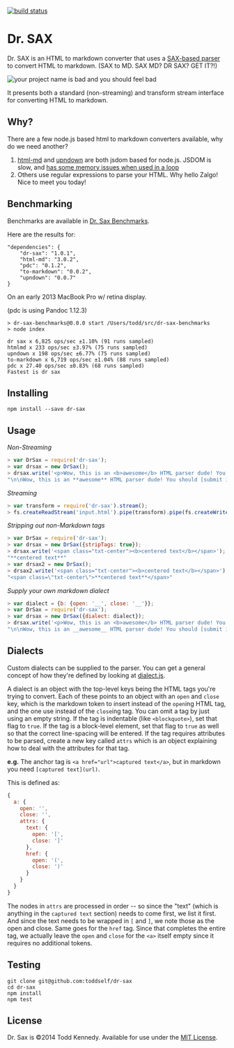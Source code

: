 [![build status](https://secure.travis-ci.org/toddself/dr-sax.png)](http://travis-ci.org/toddself/dr-sax)

# Dr. SAX

Dr. SAX is an HTML to markdown converter that uses a [SAX-based parser](http://github.com/fb55/htmlparser2) to convert HTML to markdown. (SAX to MD.  SAX MD? DR SAX? GET IT?!)

![your project name is bad and you should feel bad](http://i.imgur.com/qgxiLco.png)

It presents both a standard (non-streaming) and transform stream interface for converting HTML to markdown.

## Why?
There are a few node.js based html to markdown converters available, why do we need another?

1. [html-md](https://github.com/neocotic/html.md) and [upndown](https://github.com/netgusto/upndown) are both jsdom based for node.js. JSDOM is slow, and [has some memory issues when used in a loop](https://github.com/neocotic/html.md/pull/43)
2. Others use regular expressions to parse your HTML. Why hello Zalgo! Nice to meet you today!

## Benchmarking

Benchmarks are available in [Dr. Sax Benchmarks](https://github.com/toddself/dr-sax-benchmarks).

Here are the results for:

```
"dependencies": {
    "dr-sax": "1.0.1",
    "html-md": "3.0.2",
    "pdc": "0.1.2",
    "to-markdown": "0.0.2",
    "upndown": "0.0.7"
}
```

On an early 2013 MacBook Pro w/ retina display.

(pdc is using Pandoc 1.12.3)

```
> dr-sax-benchmarks@0.0.0 start /Users/todd/src/dr-sax-benchmarks
> node index

dr sax x 6,825 ops/sec ±1.10% (91 runs sampled)
htmlmd x 233 ops/sec ±3.97% (75 runs sampled)
upndown x 198 ops/sec ±6.77% (75 runs sampled)
to-markdown x 6,719 ops/sec ±1.04% (88 runs sampled)
pdc x 27.40 ops/sec ±0.83% (68 runs sampled)
Fastest is dr sax
```

## Installing

`npm install --save dr-sax`

## Usage

_Non-Streaming_

```javascript
> var DrSax = require('dr-sax');
> var drsax = new DrSax();
> drsax.write('<p>Wow, this is an <b>awesome</b> HTML parser dude! You should <a href="http://yahoo.com">submit it to yahoo!</a>');
"\n\nWow, this is an **awesome** HTML parser dude! You should [submit it to yahoo!](http://yahoo.com)\n\n"
```

_Streaming_

```javascript
> var transform = require('dr-sax').stream();
> fs.createReadStream('input.html').pipe(transform).pipe(fs.createWriteStream('output.md'));
```

_Stripping out non-Markdown tags_

```javascript
> var DrSax = require('dr-sax');
> var drsax = new DrSax({stripTags: true});
> drsax.write('<span class="txt-center"><b>centered text</b></span>');
"**centered text**"
> var drsax2 = new DrSax();
> drsax2.write('<span class="txt-center"><b>centered text</b></span>');
"<span class=\"txt-center\">**centered text**</span>"
```

_Supply your own markdown dialect_

```javascript
> var dialect = {b: {open: '__', close: '__'}};
> var DrSax = require('dr-sax');
> var drsax = new DrSax({dialect: dialect});
> drsax.write('<p>Wow, this is an <b>awesome</b> HTML parser dude! You should <a href="http://yahoo.com">submit it to yahoo!</a>');
"\n\nWow, this is an __awesome__ HTML parser dude! You should [submit it to yahoo!](http://yahoo.com)\n\n"
```

## Dialects
Custom dialects can be supplied to the parser. You can get a general concept of how they're defined by looking at [dialect.js](dialect.js).

A dialect is an object with the top-level keys being the HTML tags you're trying to convert. Each of these points to an object with an `open` and `close` key, which is the markdown token to insert instead of the `open`ing HTML tag, and the one use instead of the `close`ing tag. You can omit a tag by just using an empty string. If the tag is indentable (like `<blockquote>`), set that flag to `true`. If the tag is a block-level element, set that flag to `true` as well so that the correct line-spacing will be entered.  If the tag requires attributes to be parsed, create a new key called `attrs` which is an object explaining how to deal with the attributes for that tag.

**e.g.**
The anchor tag is `<a href="url">captured text</a>`, but in markdown you need `[captured text](url)`.

This is defined as:

```javascript
{
  a: {
    open: '',
    close: '',
    attrs: {
      text: {
        open: '[',
        close: ']'
      },
      href: {
        open: '(',
        close: ')'
      }
    }
  }
}
```

The nodes in `attrs` are processed in order -- so since the "text" (which is anything in the `captured text` section) needs to come first, we list it first. And since the text needs to be wrapped in `[` and `]`, we note those as the open and close.  Same goes for the `href` tag. Since that completes the entire tag, we actually leave the `open` and `close` for the `<a>` itself empty since it requires no additional tokens.

## Testing

```
git clone git@github.com:toddself/dr-sax
cd dr-sax
npm install
npm test
```

## License
Dr. Sax is ©2014 Todd Kennedy. Available for use under the [MIT License](LICENSE).
